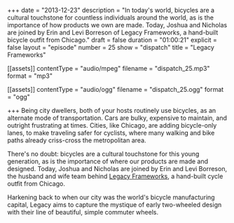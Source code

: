 +++
date = "2013-12-23"
description = "In today's world, bicycles are a cultural touchstone for countless individuals around the world, as is the importance of how products we own are made. Today, Joshua and Nicholas are joined by Erin and Levi Borreson of Legacy Frameworks, a hand-built bicycle outfit from Chicago."
draft = false
duration = "01:00:21"
explicit = false
layout = "episode"
number = 25
show = "dispatch"
title = "Legacy Frameworks"

[[assets]]
  contentType = "audio/mpeg"
  filename = "dispatch_25.mp3"
  format = "mp3"

[[assets]]
  contentType = "audio/ogg"
  filename = "dispatch_25.ogg"
  format = "ogg"

+++
Being city dwellers, both of your hosts routinely use bicycles, as an alternate mode of transportation. Cars are bulky, expensive to maintain, and outright frustrating at times. Cities, like Chicago, are adding bicycle-only lanes, to make traveling safer for cyclists, where many walking and bike paths already criss-cross the metropolitan area.

There's no doubt: bicycles are a cultural touchstone for this young generation, as is the importance of where our products are made and designed. Today, Joshua and Nicholas are joined by Erin and Levi Borreson, the husband and wife team behind [Legacy Frameworks](http://legacyframeworks.com), a hand-built cycle outfit from Chicago.

Harkening back to when our city was the world's bicycle manufacturing capital, Legacy aims to capture the mystique of early two-wheeled design with their line of beautiful, simple commuter wheels. 